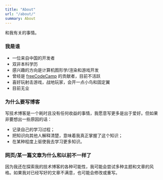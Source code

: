 ```yaml
---
title: "About"
url: "/about/"
summary: About
---
```


和我有关的事情。

### 我是谁

- 一位来自中国的开发者
- 双非本科学历
- 感兴趣的方向是计算机图形学/渲染和游戏开发
- 曾经是 [freeCodeCamp](https://freeCodeCamp.org) 的贡献者，目前不活跃
- 喜好玩射击游戏，战地玩家，会开一点小鸟和固定翼
- 目前无业

### 为什么要写博客

写技术博客是一个耗时且没有任何收益的事情，我愿意写更多是出于爱好。但如果非要想出一些原因的话：

- 记录自己的学习过程；
- 把知识向其他人解释清楚，意味着我真正掌握了这个知识；
- 在某种程度上驱使我去学习更多知识。

### 网页/某一篇文章为什么和以前不一样了

因为我还在探索我的技术博客的各种可能性，我可能会尝试多种主题和文章的风格。如果我对已经写好的文章不满意，也可能会修改或重写。